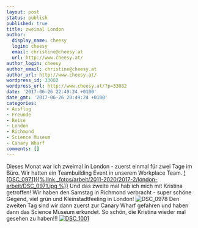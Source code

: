 ```yaml
---
layout: post
status: publish
published: true
title: zweimal London
author:
  display_name: cheesy
  login: cheesy
  email: christine@cheesy.at
  url: http://www.cheesy.at/
author_login: cheesy
author_email: christine@cheesy.at
author_url: http://www.cheesy.at/
wordpress_id: 33082
wordpress_url: http://www.cheesy.at/?p=33082
date: '2017-06-26 22:49:24 +0100'
date_gmt: '2017-06-26 20:49:24 +0100'
categories:
- Ausflug
- Freunde
- Reise
- London
- Richmond
- Science Museum
- Canary Wharf
comments: []
---
```

Dieses Monat war ich zweimal in London - zuerst einmal für zwei Tage im Büro. Wir hatten ein Teambuilding Event in unserem Workplace Team.
[![DSC_0971]({% link _fotos/arbeit/2011-2020/2017-2/london-arbeit/DSC_0971.jpg %})](http://www.cheesy.at/fotos/arbeit/london-arbeit/)
Und das zweite mal hab ich mich mit Kristina getroffen! Wir haben den Samstag in Richmond verbracht - super schöne Gegend, viel grün und Kleinstadtfeeling in London!
![DSC_0978](http://www.cheesy.at/wp-content/uploads/DSC_0978.jpg)
Den zweiten Tag sind wir dann zuerst zur Canary Wharf gefahren und haben dann das Science Museum erkundet.
So schön, die Kristina wieder mal gesehen zu haben!!!
[![DSC_1001](http://www.cheesy.at/wp-content/uploads/DSC_1001.jpg)](http://www.cheesy.at/london-mit-kristina/)
